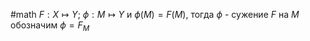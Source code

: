 #math 
$F: X \mapsto Y$; $\phi: M \mapsto Y$ и $\phi(M) = F(M)$, тогда
$\phi$ - сужение $F$ на $M$
обозначим $\phi = F_M$